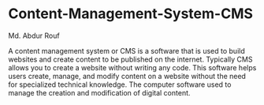 # Content-Management-System-CMS
Md. Abdur Rouf

A content management system or CMS is a software that is used to build websites and create content to be published on the internet. Typically CMS allows you to create a website without writing any code. This software helps users create, manage, and modify content on a website without the need for specialized technical knowledge. The computer software used to manage the creation and modification of digital content. 

